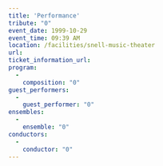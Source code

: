 ```yaml
---
title: 'Performance'
tribute: "0"
event_date: 1999-10-29
event_time: 09:39 AM
location: /facilities/snell-music-theater
url: 
ticket_information_url: 
program: 
  -
    composition: "0"
guest_performers: 
  -
    guest_performer: "0"
ensembles: 
  -
    ensemble: "0"
conductors: 
  -
    conductor: "0"
---
```

